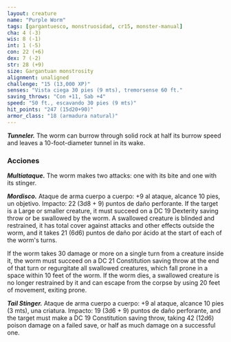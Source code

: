 ```yaml
---
layout: creature
name: "Purple Worm"
tags: [gargantuesco, monstruosidad, cr15, monster-manual]
cha: 4 (-3)
wis: 8 (-1)
int: 1 (-5)
con: 22 (+6)
dex: 7 (-2)
str: 28 (+9)
size: Gargantuan monstrosity
alignment: unaligned
challenge: "15 (13,000 XP)"
senses: "Vista ciega 30 pies (9 mts), tremorsense 60 ft."
saving_throws: "Con +11, Sab +4"
speed: "50 ft., escavando 30 pies (9 mts)"
hit_points: "247 (15d20+90)"
armor_class: "18 (armadura natural)"
---
```


***Tunneler.*** The worm can burrow through solid rock at half its burrow speed and leaves a 10-foot-diameter tunnel in its wake.

### Acciones

***Multiataque.*** The worm makes two attacks: one with its bite and one with its stinger.

***Mordisco.*** Ataque de arma cuerpo a cuerpo: +9 al ataque, alcance 10 pies, un objetivo. Impacto: 22 (3d8 + 9) puntos de daño perforante. If the target is a Large or smaller creature, it must succeed on a DC 19 Dexterity saving throw or be swallowed by the worm. A swallowed creature is blinded and restrained, it has total cover against attacks and other effects outside the worm, and it takes 21 (6d6) puntos de daño por ácido at the start of each of the worm's turns.

If the worm takes 30 damage or more on a single turn from a creature inside it, the worm must succeed on a DC 21 Constitution saving throw at the end of that turn or regurgitate all swallowed creatures, which fall prone in a space within 10 feet of the worm. If the worm dies, a swallowed creature is no longer restrained by it and can escape from the corpse by using 20 feet of movement, exiting prone.

***Tail Stinger.*** Ataque de arma cuerpo a cuerpo: +9 al ataque, alcance 10 pies (3 mts), una criatura. Impacto: 19 (3d6 + 9) puntos de daño perforante, and the target must make a DC 19 Constitution saving throw, taking 42 (12d6) poison damage on a failed save, or half as much damage on a successful one.